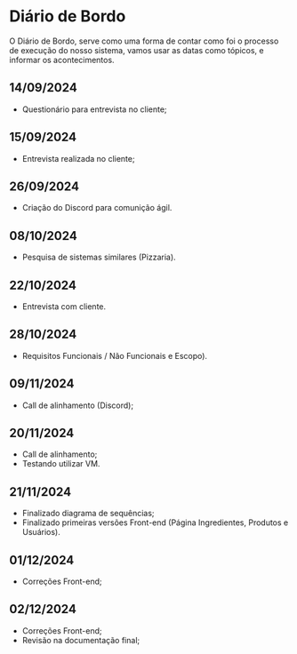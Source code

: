 # Diário de Bordo

O Diário de Bordo, serve como uma forma de contar como foi o processo de execução do nosso sistema, vamos usar as datas como tópicos, e informar os acontecimentos.

## 14/09/2024
- Questionário para entrevista no cliente;

## 15/09/2024
- Entrevista realizada no cliente;

## 26/09/2024
- Criação do Discord para comunição ágil.

## 08/10/2024
- Pesquisa de sistemas similares (Pizzaria).

## 22/10/2024
- Entrevista com cliente.

## 28/10/2024
- Requisitos Funcionais / Não Funcionais e Escopo).

## 09/11/2024
- Call de alinhamento (Discord);

## 20/11/2024
- Call de alinhamento;
- Testando utilizar VM.

## 21/11/2024
- Finalizado diagrama de sequências;
- Finalizado primeiras versões Front-end (Página Ingredientes, Produtos e Usuários).

## 01/12/2024
- Correções Front-end;

## 02/12/2024
- Correções Front-end;
- Revisão na documentação final;